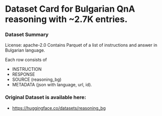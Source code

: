# Dataset Card for Bulgarian QnA reasoning with ~2.7K entries.

### Dataset Summary

License: apache-2.0
Contains Parquet of a list of instructions and answer in Bulgarian language.

Each row consists of

* INSTRUCTION
* RESPONSE
* SOURCE (reasoning_bg)
* METADATA (json with language, url, id).

### Original Dataset is available here:
* https://huggingface.co/datasets/reasoning_bg